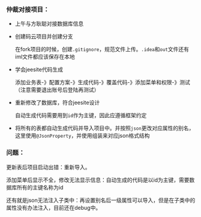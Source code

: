 ### 仲裁对接项目：

* 上午与方耿聪对接数据库信息

* 创建码云项目并创建分支

  在fork项目的时候，创建`.gitignore`，规范文件上传。`.idea`和`out`文件还有iml文件都应该保存在本地

* 学会jeesite代码生成

  添加业务表-》配置方案-》生成代码-》覆盖代码-》添加菜单和权限-》测试（注意需要退出账号后登陆再测试）

* 重新修改了数据库，符合jeesite设计

  自动生成代码需要用到`id`作为主键，因此应遵循框架约定

* 将所有的表都自动生成代码并导入项目中。并按照`json`更改对应属性的别名，这里使用`@JsonProperty`，并使用组装来对应json格式结构

### 问题：

更新表后项目启动出错：重新导入。

添加菜单后显示不全，修改无法显示信息：自动生成的代码是以id为主键，需要数据库所有的主键名称为id

还有就是json无法注入子类中：再设置别名后一级属性可以导入，但是在子类中的属性没有办法注入，目前还在debug中。
